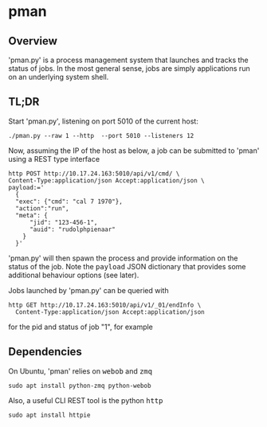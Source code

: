 # pman

## Overview

'pman.py' is a process management system that launches and tracks the status of jobs. In the most general sense, jobs are simply applications run on an underlying system shell.

## TL;DR

Start 'pman.py', listening on port 5010 of the current host:

```
./pman.py --raw 1 --http  --port 5010 --listeners 12
```

Now, assuming the IP of the host as below, a job can be submitted to 'pman' using a REST type interface

```
http POST http://10.17.24.163:5010/api/v1/cmd/ \
Content-Type:application/json Accept:application/json \
payload:='
  {
  "exec": {"cmd": "cal 7 1970"}, 
  "action":"run",
  "meta": {
      "jid": "123-456-1", 
      "auid": "rudolphpienaar"
    }
  }'
```

'pman.py' will then spawn the process and provide information on the status of the job. Note the <tt>payload</tt> JSON dictionary that provides some additional behaviour options (see later).

Jobs launched by 'pman.py' can be queried with

```
http GET http://10.17.24.163:5010/api/v1/_01/endInfo \
  Content-Type:application/json Accept:application/json
```

for the pid and status of job "1", for example

## Dependencies

On Ubuntu, 'pman' relies on <tt>webob</tt> and <tt>zmq</tt>

```
sudo apt install python-zmq python-webob
```

Also, a useful CLI REST tool is the python <tt>http</tt>

```
sudo apt install httpie
```

